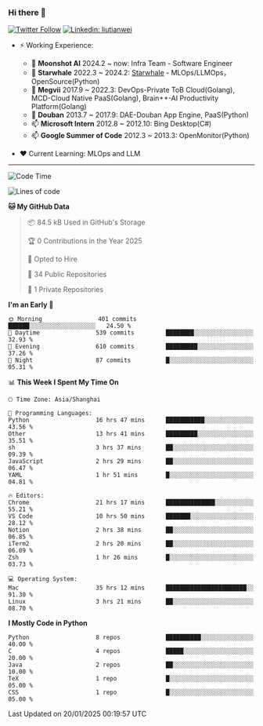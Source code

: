 ### Hi there 👋

[![Twitter Follow](https://img.shields.io/twitter/follow/tianweidut?style=social)](https://twitter.com/tianweidut)
[![Linkedin: liutianwei](https://img.shields.io/badge/-liutianwei-blue?style=flat-square&logo=Linkedin&logoColor=white&link=https://www.linkedin.com/in/liutianwei/)](https://www.linkedin.com/in/liutianwei/)

- ⚡ Working Experience:
  - 🔭 **Moonshot AI**  2024.2 ~ now: Infra Team - Software Engineer
  - 🌱 **Starwhale** 2022.3 ~ 2024.2: [Starwhale](https://github.com/star-whale/starwhale) - MLOps/LLMOps，OpenSource(Python)
  - 🌱 **Megvii** 2017.9 ~ 2022.3: DevOps-Private ToB Cloud(Golang), MCD-Cloud Native PaaS(Golang), Brain++-AI Productivity Platform(Golang)
  - 🌱 **Douban** 2013.7 ~ 2017.9: DAE-Douban App Engine, PaaS(Python)
  - 📫 **Microsoft Intern** 2012.8 ~ 2012.10: Bing Desktop(C#)
  - 📫 **Google Summer of Code** 2012.3 ~ 2013.3: OpenMonitor(Python)

- ❤️ Current Learning: MLOps and LLM

---
<!--START_SECTION:waka-->
![Code Time](http://img.shields.io/badge/Code%20Time-6%2C648%20hrs-blue)

![Lines of code](https://img.shields.io/badge/From%20Hello%20World%20I%27ve%20Written-1.0%20million%20lines%20of%20code-blue)

**🐱 My GitHub Data** 

> 📦 84.5 kB Used in GitHub's Storage 
 > 
> 🏆 0 Contributions in the Year 2025
 > 
> 💼 Opted to Hire
 > 
> 📜 34 Public Repositories 
 > 
> 🔑 1 Private Repositories 
 > 
**I'm an Early 🐤** 

```text
🌞 Morning                401 commits         ██████░░░░░░░░░░░░░░░░░░░   24.50 % 
🌆 Daytime                539 commits         ████████░░░░░░░░░░░░░░░░░   32.93 % 
🌃 Evening                610 commits         █████████░░░░░░░░░░░░░░░░   37.26 % 
🌙 Night                  87 commits          █░░░░░░░░░░░░░░░░░░░░░░░░   05.31 % 
```


📊 **This Week I Spent My Time On** 

```text
🕑︎ Time Zone: Asia/Shanghai

💬 Programming Languages: 
Python                   16 hrs 47 mins      ███████████░░░░░░░░░░░░░░   43.56 % 
Other                    13 hrs 41 mins      █████████░░░░░░░░░░░░░░░░   35.51 % 
sh                       3 hrs 37 mins       ██░░░░░░░░░░░░░░░░░░░░░░░   09.39 % 
JavaScript               2 hrs 29 mins       ██░░░░░░░░░░░░░░░░░░░░░░░   06.47 % 
YAML                     1 hr 51 mins        █░░░░░░░░░░░░░░░░░░░░░░░░   04.81 % 

🔥 Editors: 
Chrome                   21 hrs 17 mins      ██████████████░░░░░░░░░░░   55.21 % 
VS Code                  10 hrs 50 mins      ███████░░░░░░░░░░░░░░░░░░   28.12 % 
Notion                   2 hrs 38 mins       ██░░░░░░░░░░░░░░░░░░░░░░░   06.85 % 
iTerm2                   2 hrs 20 mins       ██░░░░░░░░░░░░░░░░░░░░░░░   06.09 % 
Zsh                      1 hr 26 mins        █░░░░░░░░░░░░░░░░░░░░░░░░   03.73 % 

💻 Operating System: 
Mac                      35 hrs 12 mins      ███████████████████████░░   91.30 % 
Linux                    3 hrs 21 mins       ██░░░░░░░░░░░░░░░░░░░░░░░   08.70 % 
```

**I Mostly Code in Python** 

```text
Python                   8 repos             ██████████░░░░░░░░░░░░░░░   40.00 % 
C                        4 repos             █████░░░░░░░░░░░░░░░░░░░░   20.00 % 
Java                     2 repos             ██░░░░░░░░░░░░░░░░░░░░░░░   10.00 % 
TeX                      1 repo              █░░░░░░░░░░░░░░░░░░░░░░░░   05.00 % 
CSS                      1 repo              █░░░░░░░░░░░░░░░░░░░░░░░░   05.00 % 
```




 Last Updated on 20/01/2025 00:19:57 UTC
<!--END_SECTION:waka-->
